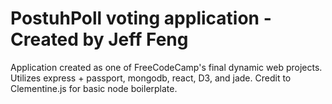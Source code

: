 # PostuhPoll voting application - Created by Jeff Feng 
Application created as one of FreeCodeCamp's final dynamic web projects. Utilizes express + passport, mongodb, react, D3, and jade.
Credit to Clementine.js for basic node boilerplate. 